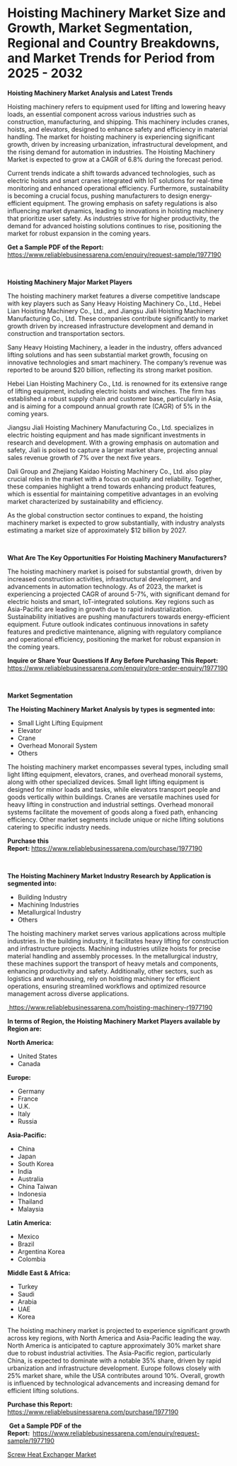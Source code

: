 <p><h1>Hoisting Machinery Market Size and Growth, Market Segmentation, Regional and Country Breakdowns, and Market Trends for Period from 2025 -  2032</h1></p><p><strong>Hoisting Machinery Market Analysis and Latest Trends</strong></p>
<p><p>Hoisting machinery refers to equipment used for lifting and lowering heavy loads, an essential component across various industries such as construction, manufacturing, and shipping. This machinery includes cranes, hoists, and elevators, designed to enhance safety and efficiency in material handling. The market for hoisting machinery is experiencing significant growth, driven by increasing urbanization, infrastructural development, and the rising demand for automation in industries. The Hoisting Machinery Market is expected to grow at a CAGR of 6.8% during the forecast period. </p><p>Current trends indicate a shift towards advanced technologies, such as electric hoists and smart cranes integrated with IoT solutions for real-time monitoring and enhanced operational efficiency. Furthermore, sustainability is becoming a crucial focus, pushing manufacturers to design energy-efficient equipment. The growing emphasis on safety regulations is also influencing market dynamics, leading to innovations in hoisting machinery that prioritize user safety. As industries strive for higher productivity, the demand for advanced hoisting solutions continues to rise, positioning the market for robust expansion in the coming years.</p></p>
<p><strong>Get a Sample PDF of the Report:&nbsp;</strong> <a href="https://www.reliablebusinessarena.com/enquiry/request-sample/1977190?utm_campaign=3294&utm_medium=2&utm_source=Github&utm_content=ia&utm_term=10042025&utm_id=hoisting-machinery">https://www.reliablebusinessarena.com/enquiry/request-sample/1977190</a></p>
<p>&nbsp;</p>
<p><strong>Hoisting Machinery Major Market Players</strong></p>
<p><p>The hoisting machinery market features a diverse competitive landscape with key players such as Sany Heavy Hoisting Machinery Co., Ltd., Hebei Lian Hoisting Machinery Co., Ltd., and Jiangsu Jiali Hoisting Machinery Manufacturing Co., Ltd. These companies contribute significantly to market growth driven by increased infrastructure development and demand in construction and transportation sectors.</p><p>Sany Heavy Hoisting Machinery, a leader in the industry, offers advanced lifting solutions and has seen substantial market growth, focusing on innovative technologies and smart machinery. The company’s revenue was reported to be around $20 billion, reflecting its strong market position.</p><p>Hebei Lian Hoisting Machinery Co., Ltd. is renowned for its extensive range of lifting equipment, including electric hoists and winches. The firm has established a robust supply chain and customer base, particularly in Asia, and is aiming for a compound annual growth rate (CAGR) of 5% in the coming years.</p><p>Jiangsu Jiali Hoisting Machinery Manufacturing Co., Ltd. specializes in electric hoisting equipment and has made significant investments in research and development. With a growing emphasis on automation and safety, Jiali is poised to capture a larger market share, projecting annual sales revenue growth of 7% over the next five years.</p><p>Dali Group and Zhejiang Kaidao Hoisting Machinery Co., Ltd. also play crucial roles in the market with a focus on quality and reliability. Together, these companies highlight a trend towards enhancing product features, which is essential for maintaining competitive advantages in an evolving market characterized by sustainability and efficiency.</p><p>As the global construction sector continues to expand, the hoisting machinery market is expected to grow substantially, with industry analysts estimating a market size of approximately $12 billion by 2027.</p></p>
<p>&nbsp;</p>
<p><strong>What Are The Key Opportunities For Hoisting Machinery Manufacturers?</strong></p>
<p><p>The hoisting machinery market is poised for substantial growth, driven by increased construction activities, infrastructural development, and advancements in automation technology. As of 2023, the market is experiencing a projected CAGR of around 5-7%, with significant demand for electric hoists and smart, IoT-integrated solutions. Key regions such as Asia-Pacific are leading in growth due to rapid industrialization. Sustainability initiatives are pushing manufacturers towards energy-efficient equipment. Future outlook indicates continuous innovations in safety features and predictive maintenance, aligning with regulatory compliance and operational efficiency, positioning the market for robust expansion in the coming years.</p></p>
<p><strong>Inquire or Share Your Questions If Any Before Purchasing This Report:</strong> <a href="https://www.reliablebusinessarena.com/enquiry/pre-order-enquiry/1977190?utm_campaign=3294&utm_medium=2&utm_source=Github&utm_content=ia&utm_term=10042025&utm_id=hoisting-machinery">https://www.reliablebusinessarena.com/enquiry/pre-order-enquiry/1977190</a></p>
<p>&nbsp;</p>
<p><strong>Market Segmentation</strong></p>
<p><strong>The Hoisting Machinery Market Analysis by types is segmented into:</strong></p>
<p><ul><li>Small Light Lifting Equipment</li><li>Elevator</li><li>Crane</li><li>Overhead Monorail System</li><li>Others</li></ul></p>
<p><p>The hoisting machinery market encompasses several types, including small light lifting equipment, elevators, cranes, and overhead monorail systems, along with other specialized devices. Small light lifting equipment is designed for minor loads and tasks, while elevators transport people and goods vertically within buildings. Cranes are versatile machines used for heavy lifting in construction and industrial settings. Overhead monorail systems facilitate the movement of goods along a fixed path, enhancing efficiency. Other market segments include unique or niche lifting solutions catering to specific industry needs.</p></p>
<p><strong>Purchase this Report:&nbsp;</strong><a href="https://www.reliablebusinessarena.com/purchase/1977190?utm_campaign=3294&utm_medium=2&utm_source=Github&utm_content=ia&utm_term=10042025&utm_id=hoisting-machinery">https://www.reliablebusinessarena.com/purchase/1977190</a></p>
<p>&nbsp;</p>
<p><strong>The Hoisting Machinery Market Industry Research by Application is segmented into:</strong></p>
<p><ul><li>Building Industry</li><li>Machining Industries</li><li>Metallurgical Industry</li><li>Others</li></ul></p>
<p><p>The hoisting machinery market serves various applications across multiple industries. In the building industry, it facilitates heavy lifting for construction and infrastructure projects. Machining industries utilize hoists for precise material handling and assembly processes. In the metallurgical industry, these machines support the transport of heavy metals and components, enhancing productivity and safety. Additionally, other sectors, such as logistics and warehousing, rely on hoisting machinery for efficient operations, ensuring streamlined workflows and optimized resource management across diverse applications.</p></p>
<p><a href="https://www.reliablebusinessarena.com/hoisting-machinery-r1977190?utm_campaign=3294&utm_medium=2&utm_source=Github&utm_content=ia&utm_term=10042025&utm_id=hoisting-machinery">&nbsp;https://www.reliablebusinessarena.com/hoisting-machinery-r1977190</a></p>
<p><strong>In terms of Region, the Hoisting Machinery Market Players available by Region are:</strong></p>
<p>
    <p> <strong> North America: </strong>
        <ul>
            <li>United States</li>
            <li>Canada</li>
        </ul>
        </p> 
    <p> <strong> Europe: </strong>
        <ul>
            <li>Germany</li>
            <li>France</li>
            <li>U.K.</li>
            <li>Italy</li>
            <li>Russia</li>
        </ul>
        </p> 
    <p> <strong> Asia-Pacific: </strong>
        <ul>
            <li>China</li>
            <li>Japan</li>
            <li>South Korea</li>
            <li>India</li>
            <li>Australia</li>
            <li>China Taiwan</li>
            <li>Indonesia</li>
            <li>Thailand</li>
            <li>Malaysia</li>
        </ul>
        </p> 
    <p> <strong> Latin America: </strong>
        <ul>
            <li>Mexico</li>
            <li>Brazil</li>
            <li>Argentina Korea</li>
            <li>Colombia</li>
        </ul>
        </p> 
    <p> <strong> Middle East & Africa: </strong>
        <ul>
            <li>Turkey</li>
            <li>Saudi</li>
            <li>Arabia</li>
            <li>UAE</li>
            <li>Korea</li>
        </ul>
    </p>
    </p>
<p><p>The hoisting machinery market is projected to experience significant growth across key regions, with North America and Asia-Pacific leading the way. North America is anticipated to capture approximately 30% market share due to robust industrial activities. The Asia-Pacific region, particularly China, is expected to dominate with a notable 35% share, driven by rapid urbanization and infrastructure development. Europe follows closely with 25% market share, while the USA contributes around 10%. Overall, growth is influenced by technological advancements and increasing demand for efficient lifting solutions.</p></p>
<p><strong>Purchase this Report: </strong><a href="https://www.reliablebusinessarena.com/purchase/1977190?utm_campaign=3294&utm_medium=2&utm_source=Github&utm_content=ia&utm_term=10042025&utm_id=hoisting-machinery">https://www.reliablebusinessarena.com/purchase/1977190</a></p>
<p>&nbsp;<strong>Get a Sample PDF of the Report:&nbsp;&nbsp;</strong><a href="https://www.reliablebusinessarena.com/enquiry/request-sample/1977190?utm_campaign=3294&utm_medium=2&utm_source=Github&utm_content=ia&utm_term=10042025&utm_id=hoisting-machinery">https://www.reliablebusinessarena.com/enquiry/request-sample/1977190</a></p>
<p><strong></strong></p>
<p><p><a href="https://github.com/nontoengolo/Market-Research-Report-List-1/blob/main/screw-heat-exchanger-market.md?utm_campaign=3294&utm_medium=2&utm_source=Github&utm_content=ia&utm_term=10042025&utm_id=hoisting-machinery">Screw Heat Exchanger Market</a></p></p>